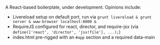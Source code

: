 A React-based boilerplate, under development. Opinions include:

 * Livereload setup on default port, run via `grunt livereload & grunt server & www-browser localhost:8000 &`
 * RequireJS configured for react, director, and require-jsx (via `define(['react', 'director', 'jsx!file'], ...);`)
 * index.html pre-rigged with an `#app` section and a required data-main
